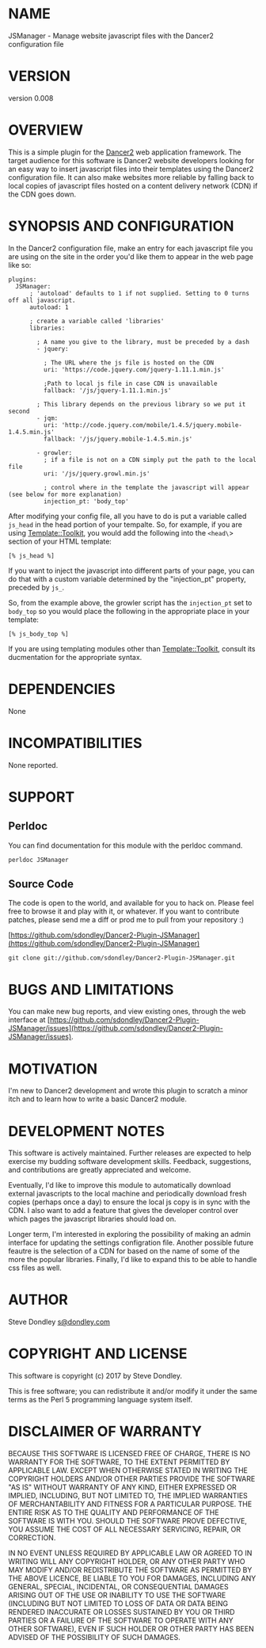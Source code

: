 # NAME

JSManager - Manage website javascript files with the Dancer2 configuration file

# VERSION

version 0.008

# OVERVIEW

This is a simple plugin for the [Dancer2](http://perldancer.org/) web application framework. The target audience for this software is Dancer2 website developers looking for an easy way to insert javascript files into their templates using the Dancer2 configuration file. It can also make websites more reliable by falling back to local copies of javascript files hosted on a content delivery network (CDN) if the CDN goes down.

# SYNOPSIS AND CONFIGURATION

In the Dancer2 configuration file, make an entry for each javascript file you are using on the site
in the order you'd like them to appear in the web page like so:

    plugins:
      JSManager:
          ; 'autoload' defaults to 1 if not supplied. Setting to 0 turns off all javascript.  
          autoload: 1                                                

          ; create a variable called 'libraries'  
          libraries:

            ; A name you give to the library, must be preceded by a dash  
            - jquery:                                                

              ; The URL where the js file is hosted on the CDN       
              uri: 'https://code.jquery.com/jquery-1.11.1.min.js'  

              ;Path to local js file in case CDN is unavailable     
              fallback: '/js/jquery-1.11.1.min.js'                 

            ; This library depends on the previous library so we put it second   
            - jqm:                                                   
              uri: 'http://code.jquery.com/mobile/1.4.5/jquery.mobile-1.4.5.min.js'
              fallback: '/js/jquery.mobile-1.4.5.min.js'

            - growler:
              ; if a file is not on a CDN simply put the path to the local file   
              uri: '/js/jquery.growl.min.js'                       

              ; control where in the template the javascript will appear (see below for more explanation)  
              injection_pt: 'body_top'                            

After modifying your config file, all you have to do is put a variable called `js_head`
in the head portion of your tempalte. So, for example, if you are using [Template::Toolkit](https://metacpan.org/pod/Template::Toolkit),
you would add the following into the `<head\`> section of your HTML template: 

    [% js_head %]

If you want to inject the javascript into different parts of your page, you can do that with a
custom variable determined by the "injection\_pt" property, preceded by `js_`.

So, from the example above, the growler script has the `injection_pt` set to `body_top` so you would
place the following in the appropriate place in your template:

    [% js_body_top %]

If you are using templating modules other than [Template::Toolkit](https://metacpan.org/pod/Template::Toolkit), consult its ducmentation for the
appropriate syntax.

# DEPENDENCIES

None

# INCOMPATIBILITIES

None reported.

# SUPPORT

## Perldoc

You can find documentation for this module with the perldoc command.

    perldoc JSManager

## Source Code

The code is open to the world, and available for you to hack on. Please feel free to browse it and play
with it, or whatever. If you want to contribute patches, please send me a diff or prod me to pull
from your repository :)

[https://github.com/sdondley/Dancer2-Plugin-JSManager](https://github.com/sdondley/Dancer2-Plugin-JSManager)

    git clone git://github.com/sdondley/Dancer2-Plugin-JSManager.git

# BUGS AND LIMITATIONS

You can make new bug reports, and view existing ones, through the
web interface at [https://github.com/sdondley/Dancer2-Plugin-JSManager/issues](https://github.com/sdondley/Dancer2-Plugin-JSManager/issues).

# MOTIVATION

I'm new to Dancer2 development and wrote this plugin to scratch a minor itch and to learn how to write a basic Dancer2 module.

# DEVELOPMENT NOTES

This software is actively maintained. Further releases are expected to help exercise my budding software development skills. Feedback, suggestions, and contributions are greatly appreciated and welcome.

Eventually, I'd like to improve this module to automatically download external javascripts to the local machine and periodically download fresh copies (perhaps once a day) to ensure the local js copy is in sync with the CDN. I also want to add a feature that gives the developer control over which pages the javascript libraries should load on.

Longer term, I'm interested in exploring the possibility of making an admin interface for updating the settings configration file. Another possible future feautre is the selection of a CDN for based on the name of some of the more the popular libraries. Finally, I'd like to expand this to be able to handle css files as well.

# AUTHOR

Steve Dondley <s@dondley.com>

# COPYRIGHT AND LICENSE

This software is copyright (c) 2017 by Steve Dondley.

This is free software; you can redistribute it and/or modify it under
the same terms as the Perl 5 programming language system itself.

# DISCLAIMER OF WARRANTY

BECAUSE THIS SOFTWARE IS LICENSED FREE OF CHARGE, THERE IS NO WARRANTY
FOR THE SOFTWARE, TO THE EXTENT PERMITTED BY APPLICABLE LAW. EXCEPT WHEN
OTHERWISE STATED IN WRITING THE COPYRIGHT HOLDERS AND/OR OTHER PARTIES
PROVIDE THE SOFTWARE "AS IS" WITHOUT WARRANTY OF ANY KIND, EITHER
EXPRESSED OR IMPLIED, INCLUDING, BUT NOT LIMITED TO, THE IMPLIED
WARRANTIES OF MERCHANTABILITY AND FITNESS FOR A PARTICULAR PURPOSE. THE
ENTIRE RISK AS TO THE QUALITY AND PERFORMANCE OF THE SOFTWARE IS WITH
YOU. SHOULD THE SOFTWARE PROVE DEFECTIVE, YOU ASSUME THE COST OF ALL
NECESSARY SERVICING, REPAIR, OR CORRECTION.

IN NO EVENT UNLESS REQUIRED BY APPLICABLE LAW OR AGREED TO IN WRITING
WILL ANY COPYRIGHT HOLDER, OR ANY OTHER PARTY WHO MAY MODIFY AND/OR
REDISTRIBUTE THE SOFTWARE AS PERMITTED BY THE ABOVE LICENCE, BE
LIABLE TO YOU FOR DAMAGES, INCLUDING ANY GENERAL, SPECIAL, INCIDENTAL,
OR CONSEQUENTIAL DAMAGES ARISING OUT OF THE USE OR INABILITY TO USE
THE SOFTWARE (INCLUDING BUT NOT LIMITED TO LOSS OF DATA OR DATA BEING
RENDERED INACCURATE OR LOSSES SUSTAINED BY YOU OR THIRD PARTIES OR A
FAILURE OF THE SOFTWARE TO OPERATE WITH ANY OTHER SOFTWARE), EVEN IF
SUCH HOLDER OR OTHER PARTY HAS BEEN ADVISED OF THE POSSIBILITY OF
SUCH DAMAGES.
